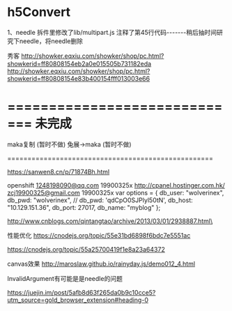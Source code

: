# h5Convert

1、needle 拆件里修改了lib/multipart.js 注释了第45行代码-------稍后抽时间研究下needle，将needle删除

秀客
http://showker.eqxiu.com/showker/shop/pc.html?showkerid=ff80808154eb2a0e015505b731182eda
http://showker.eqxiu.com/showker/shop/pc.html?showkerid=ff80808154e83b400154fff013003e66


=============================
未完成
=============================
maka复制 (暂时不做)
兔展->maka (暂时不做)

===================================================

https://sanwen8.cn/p/71874Bh.html


openshift 1248198090@qq.com 19900325x
http://cpanel.hostinger.com.hk/    zcj19900325@gmail.com 19900325x
var options = {
    db_user: "wolverinex",
    db_pwd: "wolverinex",
    // db_pwd: 'qdCpO0SJPlyl50tN',
    db_host: "10.129.151.36",
    db_port: 27017,
    db_name: "myblog"
};


http://www.cnblogs.com/qintangtao/archive/2013/03/01/2938887.html\


性能优化
https://cnodejs.org/topic/55e31bd6898f6bdc7e5551ac

https://cnodejs.org/topic/55a25700419f1e8a23a64372

canvas效果
http://maroslaw.github.io/rainyday.js/demo012_4.html

InvalidArgument有可能是是needle的问题


https://juejin.im/post/5afb8d63f265da0b9c10cce5?utm_source=gold_browser_extension#heading-0
